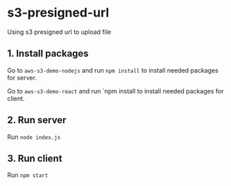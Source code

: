 # s3-presigned-url
Using s3 presigned url to upload file
## 1. Install packages
Go to `aws-s3-demo-nodejs` and run `npm install` to install needed packages for server.

Go to `aws-s3-demo-react` and run `npm install to install needed packages for client.
## 2. Run server
Run `node index.js`
## 3. Run client
Run `npm start`
